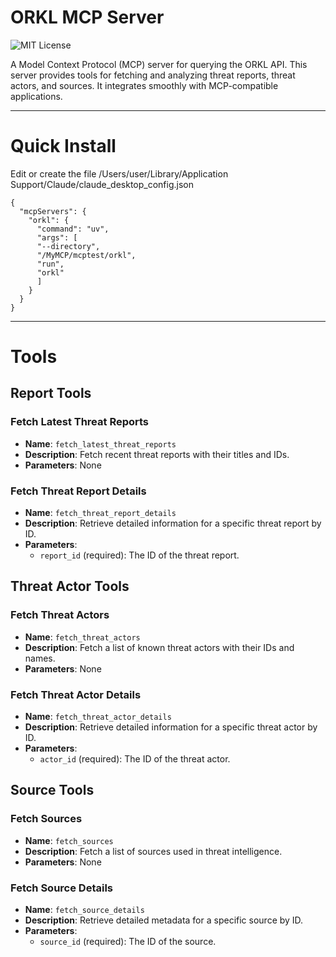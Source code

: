 # ORKL MCP Server

![MIT License](https://img.shields.io/badge/license-MIT-green)

A Model Context Protocol (MCP) server for querying the ORKL API. This server provides tools for fetching and analyzing threat reports, threat actors, and sources. It integrates smoothly with MCP-compatible applications.

---
# Quick Install
Edit or create the file /Users/user/Library/Application Support/Claude/claude_desktop_config.json
```
{
  "mcpServers": {
    "orkl": {
      "command": "uv",
      "args": [
      "--directory",
      "/MyMCP/mcptest/orkl",
      "run",
      "orkl"
      ]
    }
  }
}
```
---

# Tools

## Report Tools

### Fetch Latest Threat Reports
- **Name**: `fetch_latest_threat_reports`
- **Description**: Fetch recent threat reports with their titles and IDs.
- **Parameters**: None

### Fetch Threat Report Details
- **Name**: `fetch_threat_report_details`
- **Description**: Retrieve detailed information for a specific threat report by ID.
- **Parameters**:
  - `report_id` (required): The ID of the threat report.

## Threat Actor Tools

### Fetch Threat Actors
- **Name**: `fetch_threat_actors`
- **Description**: Fetch a list of known threat actors with their IDs and names.
- **Parameters**: None

### Fetch Threat Actor Details
- **Name**: `fetch_threat_actor_details`
- **Description**: Retrieve detailed information for a specific threat actor by ID.
- **Parameters**:
  - `actor_id` (required): The ID of the threat actor.

## Source Tools

### Fetch Sources
- **Name**: `fetch_sources`
- **Description**: Fetch a list of sources used in threat intelligence.
- **Parameters**: None

### Fetch Source Details
- **Name**: `fetch_source_details`
- **Description**: Retrieve detailed metadata for a specific source by ID.
- **Parameters**:
  - `source_id` (required): The ID of the source.


